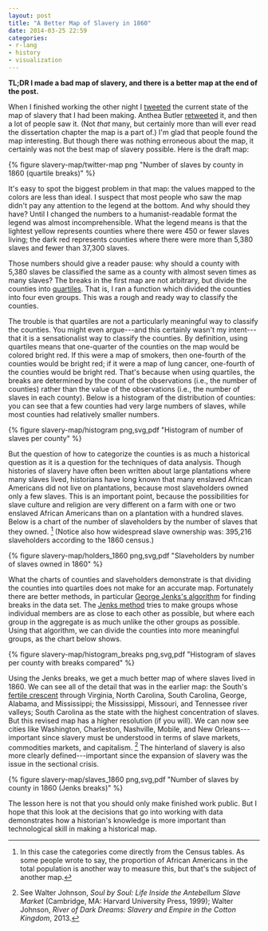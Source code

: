 ```yaml
---
layout: post
title: "A Better Map of Slavery in 1860"
date: 2014-03-25 22:59
categories: 
- r-lang
- history
- visualization
---
```


**TL;DR I made a bad map of slavery, and there is a better map at the
end of the post.**

When I finished working the other night I [tweeted][] the current state
of the map of slavery that I had been making. Anthea Butler
[retweeted][] it, and then a lot of people saw it. (Not *that* many, but
certainly more than will ever read the dissertation chapter the map is a
part of.) I'm glad that people found the map interesting. But though
there was nothing erroneous about the map, it certainly was not the best
map of slavery possible. Here is the draft map:

{% figure slavery-map/twitter-map png "Number of slaves by county in 1860 (quartile breaks)" %}

It's easy to spot the biggest problem in that map: the values mapped to
the colors are less than ideal. I suspect that most people who saw the
map didn't pay any attention to the legend at the bottom. And why should
they have? Until I changed the numbers to a humanist-readable format the
legend was almost incomprehensible. What the legend means is that the
lightest yellow represents counties where there were 450 or fewer slaves
living; the dark red represents counties where there were more than
5,380 slaves and fewer than 37,300 slaves.

Those numbers should give a reader pause: why should a county with 5,380
slaves be classified the same as a county with almost seven times as
many slaves? The breaks in the first map are not arbitrary, but divide
the counties into [quartiles][]. That is, I ran a function which divided
the counties into four even groups. This was a rough and ready way to
classify the counties.

The trouble is that quartiles are not a particularly meaningful way to
classify the counties. You might even argue---and this certainly wasn't
my intent---that it is a sensationalist way to classify the counties. By
definition, using quartiles means that one-quarter of the counties on
the map would be colored bright red. If this were a map of smokers, then
one-fourth of the counties would be bright red; if it were a map of lung
cancer, one-fourth of the counties would be bright red. That's because
when using quartiles, the breaks are determined by the count of the
observations (i.e., the number of counties) rather than the value of the
observations (i.e., the number of slaves in each county). Below is a
histogram of the distribution of counties: you can see that a few
counties had very large numbers of slaves, while most counties had
relatively smaller numbers.

{% figure slavery-map/histogram png,svg,pdf "Histogram of number of slaves per county" %}

But the question of how to categorize the counties is as much a
historical question as it is a question for the techniques of data
analysis. Though histories of slavery have often been written about
large plantations where many slaves lived, historians have long known
that many enslaved African Americans did not live on plantations,
because most slaveholders owned only a few slaves. This is an important
point, because the possibilities for slave culture and religion are very
different on a farm with one or two enslaved African Americans than on a
plantation with a hundred slaves. Below is a chart of the number of
slaveholders by the number of slaves that they owned. [^1] (Notice also
how widespread slave ownership was: 395,216 slaveholders according to
the 1860 census.)

{% figure slavery-map/holders_1860 png,svg,pdf "Slaveholders by number of slaves owned in 1860" %}

What the charts of counties and slaveholders demonstrate is that
dividing the counties into quartiles does not make for an accurate map.
Fortunately there are better methods, in particular [George Jenks's
algorithm][] for finding breaks in the data set. The [Jenks method][]
tries to make groups whose individual members are as close to each other
as possible, but where each group in the aggregate is as much unlike the
other groups as possible. Using that algorithm, we can divide the
counties into more meaningful groups, as the chart below shows.

{% figure slavery-map/histogram_breaks png,svg,pdf "Histogram of slaves per county with breaks compared" %}

Using the Jenks breaks, we get a much better map of where slaves lived
in 1860. We can see all of the detail that was in the earlier map: the
South's [fertile crescent][] through Virginia, North Carolina, South
Carolina, George, Alabama, and Mississippi; the Mississippi, Missouri,
and Tennessee river valleys; South Carolina as the state with the
highest concentration of slaves. But this revised map has a higher
resolution (if you will). We can now see cities like Washington,
Charleston, Nashville, Mobile, and New Orleans---important since slavery
must be understood in terms of slave markets, commodities markets, and
capitalism. [^2] The hinterland of slavery is also more clearly
defined---important since the expansion of slavery was the issue in the
sectional crisis.

{% figure slavery-map/slaves_1860 png,svg,pdf "Number of slaves by county in 1860 (Jenks breaks)" %}

The lesson here is not that you should only make finished work public.
But I hope that this look at the decisions that go into working with
data demonstrates how a historian's knowledge is more important than
technological skill in making a historical map.

[^1]: In this case the categories come directly from the Census tables.
    As some people wrote to say, the proportion of African Americans in
    the total population is another way to measure this, but that's the
    subject of another map.

[^2]: See Walter Johnson, *Soul by Soul: Life Inside the Antebellum
    Slave Market* (Cambridge, MA: Harvard University Press, 1999);
    Walter Johnson, *River of Dark Dreams: Slavery and Empire in the
    Cotton Kingdom*, 2013.

  [tweeted]: https://twitter.com/lincolnmullen/status/448282708095934464
  [retweeted]: https://twitter.com/AntheaButler/status/448282851055009792
  [quartiles]: http://en.wikipedia.org/wiki/Quartile
  [George Jenks's algorithm]: http://en.wikipedia.org/wiki/Jenks_natural_breaks_optimization
  [Jenks method]: http://support.esri.com/en/knowledgebase/techarticles/detail/26442
  [fertile crescent]: http://www.npr.org/blogs/krulwich/2012/10/02/162163801/obama-s-secret-weapon-in-the-south-small-dead-but-still-kickin
